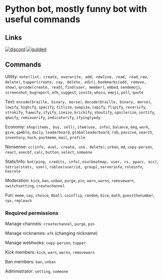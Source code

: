 # Python bot, mostly funny bot with useful commands

## Links

[![discord](https://img.shields.io/discord/910131051320475648?color=5865F2&label=Support%20server&logo=discord&logoColor=white)](https://discord.gg/jRK82RNx73) [![guilded](https://img.shields.io/badge/Guilded%20Support%20server-keNWeOPp-yellow)](https://www.guilded.gg/i/keNWeOPp?cid=bec0dc7b-4b97-41c7-aaa4-513d3e53f5e7&intent=chat)

## Commands

Utility: `note(list, create, overwrite, add, newline, read, read_raw, delete)`, `tupper(create, say, delete, edit)`, `bookmarks(add, remove, show)`, `qrcode(create, read)`, `find(user, member)`, `embed`, `sendemoji`, `screenshot`, `bugreport`, `afk`, `suggest`, `invite`, `whois`, `emoji`, `poll`, `quote`

Text: `encode(braille, binary, morse)`, `decode(braille, binary, morse)`, `lowify`, `highify`, `spacify`, `titlize`, `swapize`, `capify`, `flipify`, `reversify`, `strokify`, `fuwwify`, `ifyify`, `izeize`, `brickify`, `shoutify`, `spoilerize`, `sortify`, `qmaify`, `remixuerify`, `indicatorify`, `ifyinglyedy`

Economy: `shop(items, buy, sell)`, `item(use, info)`, `balance`, `beg`, `work`, `give`, `gamble`, `daily`, `leaderboard`, `globalleaderboard`, `rob`, `passive`, `search`, `inventory`, `hack`, `postmeme`, `mail`, `profile`

Nonsense: `cc(info, eval, create, use, delete)`, `urban`, `md`, `copy-person`, `react`, `execbf`, `calc`, `button`, `select`, `someone`

Stats/Info: `bot(ping, credits, info)`, `osu(beatmap, user, rs, ppacc, acc)`, `tetrio(stats, user)`, `roblox(user/id, group)`, `serverinfo`, `roleinfo`, `hasrole`

Moderation: `kick`, `ban`, `unban`, `purge`, `pin`, `warn`, `warns`, `removewarn`, `switchsetting`, `createchannel`

Fun: `meme`, `say`, `choice`, `8ball`, `coinflip`, `random`, `dice`, `math`, `guessthenumber`, `rps`, `repleach`

### Required permissions

Manage channels: `createchannel`, `purge`, `pin`

Manage nicknames: `afk` (changing nickname)

Manage webhooks: `copy-person`, `tupper`

Kick members: `kick`, `warn`, `warns`, `removewarn`

Ban members: `ban`, `unban`

Administrator: `setting`, `someone`
